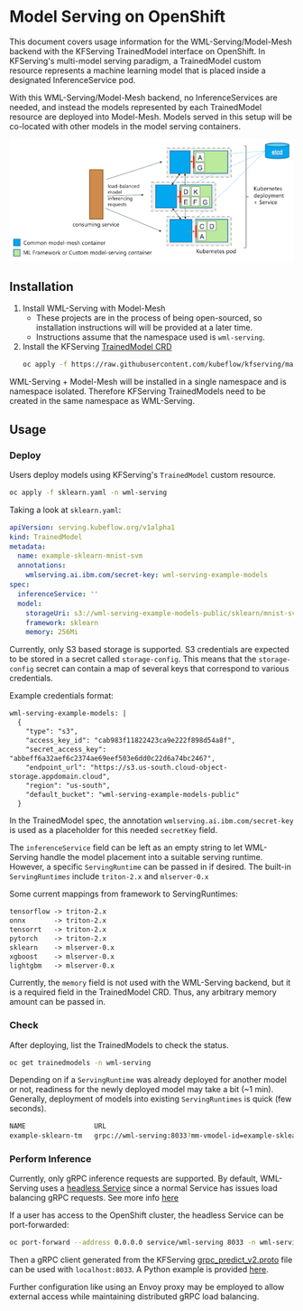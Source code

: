 # Model Serving on OpenShift

This document covers usage information for the WML-Serving/Model-Mesh backend
with the KFServing TrainedModel interface on OpenShift. In KFServing's multi-model serving paradigm,
a TrainedModel custom resource represents a machine learning model that is placed inside a designated
InferenceService pod.

With this WML-Serving/Model-Mesh backend, no InferenceServices are needed, and instead the models represented by
each TrainedModel resource are deployed into Model-Mesh. Models served in this setup will be co-located with other models in the
model serving containers.

![Model-Mesh Diagram](./model-mesh1.png)

## Installation

1. Install WML-Serving with Model-Mesh
    - These projects are in the process of being open-sourced, so installation instructions will
      will be provided at a later time.
    - Instructions assume that the namespace used is `wml-serving`.
2. Install the KFServing [TrainedModel CRD](https://github.com/kubeflow/kfserving/blob/master/config/crd/serving.kubeflow.org_trainedmodels.yaml)
   ```bash
   oc apply -f https://raw.githubusercontent.com/kubeflow/kfserving/master/config/crd/serving.kubeflow.org_trainedmodels.yaml
   ```

WML-Serving + Model-Mesh will be installed in a single namespace and is namespace isolated. Therefore KFServing TrainedModels
need to be created in the same namespace as WML-Serving.


## Usage

### Deploy

Users deploy models using KFServing's `TrainedModel` custom resource.

```bash
oc apply -f sklearn.yaml -n wml-serving
```

Taking a look at `sklearn.yaml`:

```yaml
apiVersion: serving.kubeflow.org/v1alpha1
kind: TrainedModel
metadata:
  name: example-sklearn-mnist-svm
  annotations:
    wmlserving.ai.ibm.com/secret-key: wml-serving-example-models
spec:
  inferenceService: ''
  model:
    storageUri: s3://wml-serving-example-models-public/sklearn/mnist-svm.joblib
    framework: sklearn
    memory: 256Mi
```

Currently, only S3 based storage is supported. S3 credentials are expected to be stored in a secret called `storage-config`. This means that the `storage-config` secret can contain a map of several keys that correspond to various credentials.

Example credentials format:

```
wml-serving-example-models: |
  {
    "type": "s3",
    "access_key_id": "cab983f11822423ca9e222f898d54a8f",
    "secret_access_key": "abbeff6a32aef6c2374ae69eef503e6dd0c22d6a74bc2467",
    "endpoint_url": "https://s3.us-south.cloud-object-storage.appdomain.cloud",
    "region": "us-south",
    "default_bucket": "wml-serving-example-models-public"
  }
```

In the TrainedModel spec, the annotation `wmlserving.ai.ibm.com/secret-key` is used as a placeholder for this needed `secretKey` field.

The `inferenceService` field can be left as an empty string to let WML-Serving handle the model placement into a suitable serving runtime. However,
a specific `ServingRuntime` can be passed in if desired. The built-in `ServingRuntimes` include `triton-2.x` and `mlserver-0.x`

Some current mappings from framework to ServingRuntimes:

```
tensorflow -> triton-2.x
onnx       -> triton-2.x
tensorrt   -> triton-2.x
pytorch    -> triton-2.x
sklearn    -> mlserver-0.x
xgboost    -> mlserver-0.x
lightgbm   -> mlserver-0.x
```

Currently, the `memory` field is not used with the WML-Serving backend, but it is a required field in the TrainedModel CRD.
Thus, any arbitrary memory amount can be passed in.

### Check

After deploying, list the TrainedModels to check the status.

```bash
oc get trainedmodels -n wml-serving
```

Depending on if a `ServingRuntime` was already deployed for another model or not, readiness for
the newly deployed model may take a bit (~1 min). Generally, deployment of models into existing
`ServingRuntimes` is quick (few seconds).

```bash
NAME                 URL                                                       READY   AGE
example-sklearn-tm   grpc://wml-serving:8033?mm-vmodel-id=example-sklearn-tm   True    12s
```

### Perform Inference

Currently, only gRPC inference requests are supported. By default, WML-Serving uses a
[headless Service](https://kubernetes.io/docs/concepts/services-networking/service/#headless-services)
since a normal Service has issues load balancing gRPC requests. See more info
[here](https://kubernetes.io/blog/2018/11/07/grpc-load-balancing-on-kubernetes-without-tears/)

If a user has access to the OpenShift cluster, the headless Service can be port-forwarded:

```bash
oc port-forward --address 0.0.0.0 service/wml-serving 8033 -n wml-serving
```

Then a gRPC client generated from the KFServing [grpc_predict_v2.proto](https://github.com/kubeflow/kfserving/blob/master/docs/predict-api/v2/grpc_predict_v2.proto)
file can be used with `localhost:8033`. A Python example is provided [here](../grpc-predict).

Further configuration like using an Envoy proxy may be employed to allow external access while maintaining
distributed gRPC load balancing.

